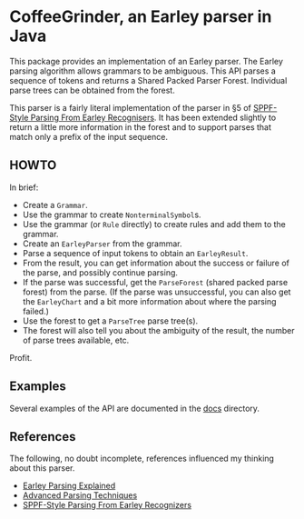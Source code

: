 # CoffeeGrinder, an Earley parser in Java

This package provides an implementation of an Earley parser. The
Earley parsing algorithm allows grammars to be ambiguous. This API
parses a sequence of tokens and returns a Shared Packed Parser Forest.
Individual parse trees can be obtained from the forest.

This parser is a fairly literal implementation of the parser in §5 of
[SPPF-Style Parsing From Earley Recognisers](https://www.sciencedirect.com/science/article/pii/S1571066108001497?via%3Dihub).
It has been extended slightly to return a little more information in
the forest and to support parses that match only a prefix of the input
sequence.

## HOWTO

In brief:

* Create a `Grammar`.
* Use the grammar to create `NonterminalSymbol`s.
* Use the grammar (or `Rule` directly) to create rules and add them to the grammar.
* Create an `EarleyParser` from the grammar.
* Parse a sequence of input tokens to obtain an `EarleyResult`.
* From the result, you can get information about the success or
  failure of the parse, and possibly continue parsing.
* If the parse was successful, get the `ParseForest` (shared packed
  parse forest) from the parse. (If the parse was unsuccessful, you
  can also get the `EarleyChart` and a bit more information about
  where the parsing failed.)
* Use the forest to get a `ParseTree` parse tree(s).
* The forest will also tell you about the ambiguity of the result, the
  number of parse trees available, etc.

Profit.

## Examples

Several examples of the API are documented in the [docs](docs) directory.

## References

The following, no doubt incomplete, references influenced my thinking about this parser.

* [Earley Parsing Explained](https://loup-vaillant.fr/tutorials/earley-parsing/parser)
* [Advanced Parsing Techniques](https://web.stanford.edu/class/archive/cs/cs143/cs143.1128/lectures/07/Slides07.pdf)
* [SPPF-Style Parsing From Earley Recognizers](http://dinhe.net/~aredridel/.notmine/PDFs/Parsing/SCOTT,%20Elizabeth%20-%20SPPF-Style%20Parsing%20From%20Earley%20Recognizers.pdf)
